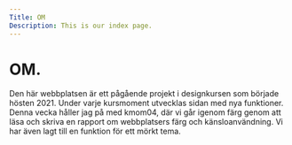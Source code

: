 ```yaml
---
Title: OM 
Description: This is our index page.
---
```


__OM.__
=========================

Den här webbplatsen är ett pågående projekt i designkursen som började hösten 2021. Under varje kursmoment utvecklas sidan med nya funktioner. Denna vecka håller jag på med kmom04, där vi går igenom färg genom att läsa och skriva en rapport om webbplatsers färg och känsloanvändning. Vi har även lagt till en funktion för ett mörkt tema.


